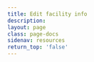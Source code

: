 ```yaml
---
title: Edit facility info
description:
layout: page
class: page-docs
sidenav: resources
return_top: 'false'
---
```


